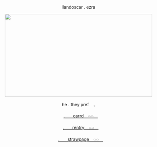 <p align="center"> llandoscar . ezra </p>

<p align="center">
<img src="https://files.catbox.moe/sxa331.gif" width="480" height="270" />

  
<p align="center"> he . they pref　₊ </p>
<p align="center"><a href="https://marriottsmd.carrd.co/">𓈒ㅤ　carrd　𓏏𓏏　</a></p>
<p align="center"><a href="https://rentry.org/llandoscar">𓈒ㅤ　rentry　𓏏𓏏　</a></p>
<p align="center"><a href="https://marriottsmd.straw.page/">𓈒ㅤ　strawpage　𓏏𓏏　</a></p>
